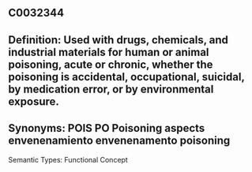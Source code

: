 C0032344
----------
Definition: 
Used with drugs, chemicals, and industrial materials for human or animal poisoning, acute or chronic, whether the poisoning is accidental, occupational, suicidal, by medication error, or by environmental exposure.
----------
Synonyms:
POIS
PO
Poisoning aspects
envenenamiento
envenenamento
poisoning
----------
Semantic Types:
Functional Concept
